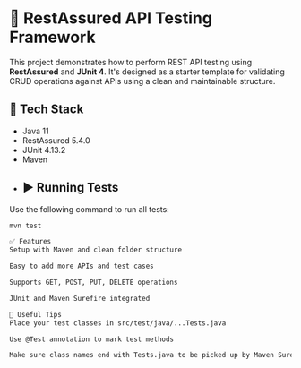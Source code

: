 # 🚀 RestAssured API Testing Framework

This project demonstrates how to perform REST API testing using **RestAssured** and **JUnit 4**. It's designed as a starter template for validating CRUD operations against APIs using a clean and maintainable structure.

## 🔧 Tech Stack

- Java 11
- RestAssured 5.4.0
- JUnit 4.13.2
- Maven
- ## ▶️ Running Tests

Use the following command to run all tests:

```bash
mvn test

✅ Features
Setup with Maven and clean folder structure

Easy to add more APIs and test cases

Supports GET, POST, PUT, DELETE operations

JUnit and Maven Surefire integrated

📌 Useful Tips
Place your test classes in src/test/java/...Tests.java

Use @Test annotation to mark test methods

Make sure class names end with Tests.java to be picked up by Maven Surefire

